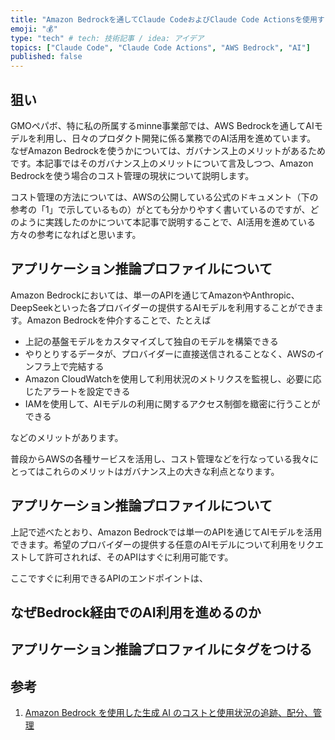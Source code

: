 ```yaml
---
title: "Amazon Bedrockを通してClaude CodeおよびClaude Code Actionsを使用する際のコスト管理の今"
emoji: "💰"
type: "tech" # tech: 技術記事 / idea: アイデア
topics: ["Claude Code", "Claude Code Actions", "AWS Bedrock", "AI"]
published: false
---
```


## 狙い
GMOペパボ、特に私の所属するminne事業部では、AWS Bedrockを通してAIモデルを利用し、日々のプロダクト開発に係る業務でのAI活用を進めています。
なぜAmazon Bedrockを使うかについては、ガバナンス上のメリットがあるためです。本記事ではそのガバナンス上のメリットについて言及しつつ、Amazon Bedrockを使う場合のコスト管理の現状について説明します。

コスト管理の方法については、AWSの公開している公式のドキュメント（下の参考の「1」で示しているもの）がとても分かりやすく書いているのですが、どのように実践したのかについて本記事で説明することで、AI活用を進めている方々の参考になればと思います。

## アプリケーション推論プロファイルについて
Amazon Bedrockにおいては、単一のAPIを通じてAmazonやAnthropic、DeepSeekといった各プロバイダーの提供するAIモデルを利用することができます。Amazon Bedrockを仲介することで、たとえば
- 上記の基盤モデルをカスタマイズして独自のモデルを構築できる
- やりとりするデータが、プロバイダーに直接送信されることなく、AWSのインフラ上で完結する
- Amazon CloudWatchを使用して利用状況のメトリクスを監視し、必要に応じたアラートを設定できる
- IAMを使用して、AIモデルの利用に関するアクセス制御を緻密に行うことができる

などのメリットがあります。

普段からAWSの各種サービスを活用し、コスト管理などを行なっている我々にとってはこれらのメリットはガバナンス上の大きな利点となります。

## アプリケーション推論プロファイルについて
上記で述べたとおり、Amazon Bedrockでは単一のAPIを通じてAIモデルを活用できます。希望のプロバイダーの提供する任意のAIモデルについて利用をリクエストして許可されれば、そのAPIはすぐに利用可能です。

ここですぐに利用できるAPIのエンドポイントは、

## なぜBedrock経由でのAI利用を進めるのか
## アプリケーション推論プロファイルにタグをつける
## 参考
1. [Amazon Bedrock を使用した生成 AI のコストと使用状況の追跡、配分、管理](https://aws.amazon.com/jp/blogs/news/track-allocate-and-manage-your-generative-ai-cost-and-usage-with-amazon-bedrock/)




